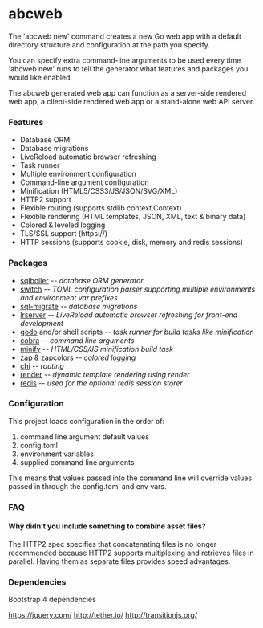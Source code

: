 # abcweb

The 'abcweb new' command creates a new Go web app with a default directory
structure and configuration at the path you specify.

You can specify extra command-line arguments to be used every time 'abcweb new'
runs to tell the generator what features and packages you would like enabled.

The abcweb generated web app can function as a server-side rendered web app, 
a client-side rendered web app or a stand-alone web API server.

### Features
 
* Database ORM
* Database migrations
* LiveReload automatic browser refreshing
* Task runner
* Multiple environment configuration
* Command-line argument configuration
* Minification (HTML5/CSS3/JS/JSON/SVG/XML) 
* HTTP2 support
* Flexible routing (supports stdlib context.Context)
* Flexible rendering (HTML templates, JSON, XML, text & binary data)
* Colored & leveled logging
* TLS/SSL support (https://)
* HTTP sessions (supports cookie, disk, memory and redis sessions)

### Packages

* [sqlboiler](https://github.com/vattle/sqlboiler) *-- database ORM generator*
* [switch](https://github.com/nullbio/switch) *-- TOML configuration parser supporting multiple environments and environment var prefixes*
* [sql-migrate](https://github.com/rubenv/sql-migrate) *-- database migrations*
* [lrserver](https://github.com/jaschaephraim/lrserver) *-- LiveReload automatic browser refreshing for front-end development*
* [godo](https://github.com/go-godo/godo) and/or shell scripts *-- task runner for build tasks like minification*
* [cobra](https://github.com/spf13/cobra) *-- command line arguments*
* [minify](https://github.com/tdewolff/minify) *-- HTML/CSS/JS minification build task*
* [zap](https://github.com/uber-go/zap) & [zapcolors](https://github.com/aarondl/zapcolors) *-- colored logging*
* [chi](https://github.com/pressly/chi) *-- routing*
* [render](https://github.com/unrolled/render) *-- dynamic template rendering using render*
* [redis](https://github.com/go-redis/redis) *-- used for the optional redis session storer*

### Configuration

This project loads configuration in the order of:

1. command line argument default values
2. config.toml
3. environment variables
4. supplied command line arguments

This means that values passed into the command line will
override values passed in through the config.toml and env vars.

### FAQ

#### Why didn't you include something to combine asset files?

The HTTP2 spec specifies that concatenating files is no longer recommended
because HTTP2 supports multiplexing and retrieves files in parallel. Having
them as separate files provides speed advantages.



### Dependencies

Bootstrap 4 dependencies

https://jquery.com/
http://tether.io/
http://transitionjs.org/

